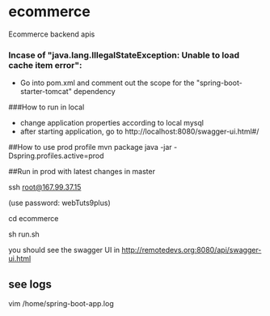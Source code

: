# ecommerce
 Ecommerce backend apis

### Incase of "java.lang.IllegalStateException: Unable to load cache item error":
- Go into pom.xml and comment out the scope for the "spring-boot-starter-tomcat" dependency

###How to run in local
- change application properties according to local mysql
- after starting application, go to http://localhost:8080/swagger-ui.html#/

##How to use prod profile
mvn package
java -jar -Dspring.profiles.active=prod <package name in target>

##Run in prod with latest changes in master

ssh root@167.99.37.15

(use password: webTuts9plus)

cd ecommerce

sh run.sh 

you should see the swagger UI in http://remotedevs.org:8080/api/swagger-ui.html

## see logs 
vim /home/spring-boot-app.log